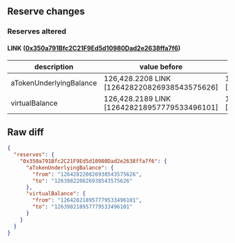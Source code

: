 ## Reserve changes

### Reserves altered

#### LINK ([0x350a791Bfc2C21F9Ed5d10980Dad2e2638ffa7f6](https://optimistic.etherscan.io/address/0x350a791Bfc2C21F9Ed5d10980Dad2e2638ffa7f6))

| description | value before | value after |
| --- | --- | --- |
| aTokenUnderlyingBalance | 126,428.2208 LINK [126428220826938543575626] | 126,398.2208 LINK [126398220826938543575626] |
| virtualBalance | 126,428.2189 LINK [126428218957779533496101] | 126,398.2189 LINK [126398218957779533496101] |


## Raw diff

```json
{
  "reserves": {
    "0x350a791Bfc2C21F9Ed5d10980Dad2e2638ffa7f6": {
      "aTokenUnderlyingBalance": {
        "from": "126428220826938543575626",
        "to": "126398220826938543575626"
      },
      "virtualBalance": {
        "from": "126428218957779533496101",
        "to": "126398218957779533496101"
      }
    }
  }
}
```